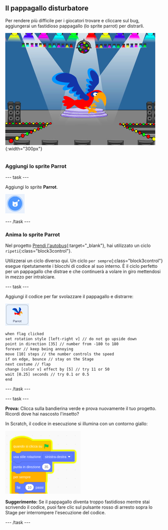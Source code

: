 ## Il pappagallo disturbatore

<div style="display: flex; flex-wrap: wrap">
<div style="flex-basis: 200px; flex-grow: 1; margin-right: 15px;">
Per rendere più difficile per i giocatori trovare e cliccare sul bug, aggiungerai un fastidioso pappagallo (lo sprite parrot) per distrarli. 
</div>
<div>

![Un pappagallo colorato sullo Stage.](images/parrot-distraction.png){:width="300px"}

</div>
</div>

### Aggiungi lo sprite Parrot

--- task ---

Aggiungi lo sprite **Parrot**.

![L'icona 'Scegli uno Sprite'.](images/sprite-button.png)

--- /task ---

### Anima lo sprite Parrot

Nel progetto [Prendi l'autobus](https://projects.raspberrypi.org/en/projects/catch-the-bus){:target="_blank"}, hai utilizzato un ciclo `ripeti`{:class="block3control"}.

Utilizzerai un ciclo diverso qui. Un ciclo `per sempre`{:class="block3control"} esegue ripetutamente i blocchi di codice al suo interno. È il ciclo perfetto per un pappagallo che distrae e che continuerà a volare in giro mettendosi in mezzo per intralciare.

--- task ---

Aggiungi il codice per far svolazzare il pappagallo e distrarre:

![Lo sprite Parrot.](images/parrot-sprite.png)


```blocks3
when flag clicked
set rotation style [left-right v] // do not go upside down
point in direction [35] // number from -180 to 180
forever // keep being annoying
move [10] steps // the number controls the speed
if on edge, bounce // stay on the Stage
next costume // flap
change [color v] effect by [5] // try 11 or 50
wait [0.25] seconds // try 0.1 or 0.5
end
```

--- /task ---

--- task ---

**Prova:** Clicca sulla bandierina verde e prova nuovamente il tuo progetto. Ricordi dove hai nascosto l'insetto?

In Scratch, il codice in esecuzione si illumina con un contorno giallo:

![](images/running-code.png)

**Suggerimento:** Se il pappagallo diventa troppo fastidioso mentre stai scrivendo il codice, puoi fare clic sul pulsante rosso di arresto sopra lo Stage per interrompere l'esecuzione del codice.

--- /task ---

